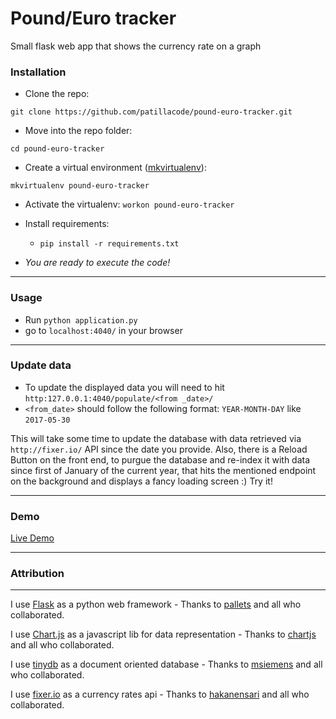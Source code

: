 # Pound/Euro tracker
Small flask web app that shows the currency rate on a graph


### Installation

* Clone the repo:

`git clone https://github.com/patillacode/pound-euro-tracker.git`

* Move into the repo folder:

`cd pound-euro-tracker`

* Create a virtual environment ([mkvirtualenv](http://docs.python-guide.org/en/latest/dev/virtualenvs/)):

```mkvirtualenv pound-euro-tracker```

* Activate the virtualenv:
```workon pound-euro-tracker```

* Install requirements:

    * `pip install -r requirements.txt`

* _You are ready to execute the code!_

------------

### Usage
* Run `python application.py`
* go to `localhost:4040/` in your browser

------------

### Update data

* To update the displayed data you will need to hit `http:127.0.0.1:4040/populate/<from _date>/`
* `<from_date>` should follow the following format: `YEAR-MONTH-DAY` like `2017-05-30`

This will take some time to update the database with data retrieved via `http://fixer.io/` API since the date you provide.
Also, there is a Reload Button on the front end, to purgue the database and re-index it with data since first of January of the current year, that hits the mentioned endpoint on the background and displays a fancy loading screen :) Try it!

------------


### Demo
[Live Demo](http://currency.patilla.es/)

------------

### Attribution ###
-------------------
I use [Flask](https://github.com/pallets/flask) as a python web framework - Thanks to [pallets](https://github.com/pallets/) and all who collaborated.

I use [Chart.js](https://github.com/chartjs/Chart.js) as a javascript lib for data representation - Thanks to [chartjs](https://github.com/chartjs) and all who collaborated.

I use [tinydb](https://github.com/msiemens/tinydb) as a document oriented database - Thanks to [msiemens](https://github.com/msiemens/) and all who collaborated.

I use [fixer.io](https://github.com/hakanensari/fixer-io/) as a currency rates api - Thanks to [hakanensari](https://github.com/hakanensari/) and all who collaborated.